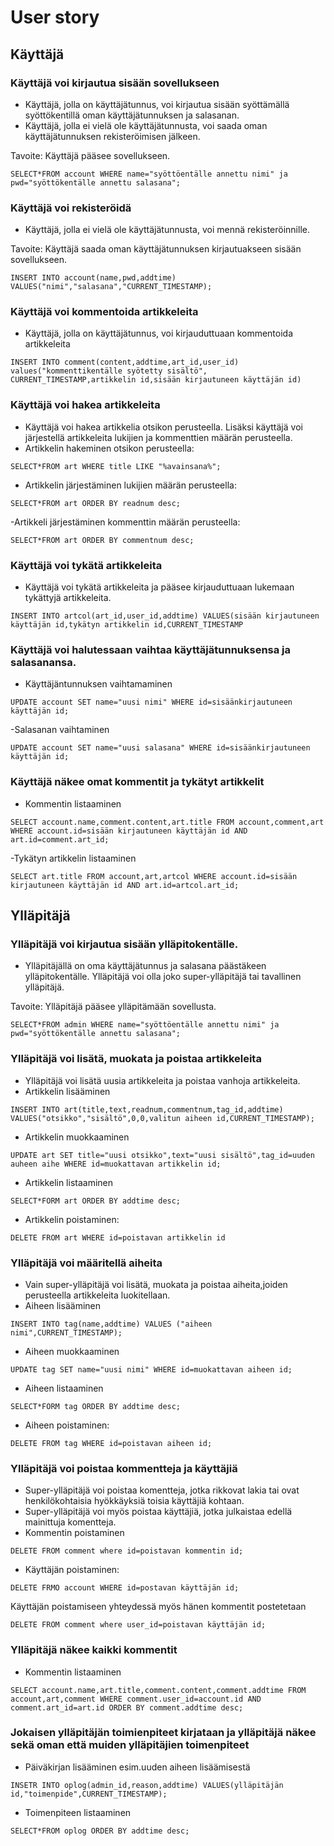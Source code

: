 # User story

## Käyttäjä
### Käyttäjä voi kirjautua sisään sovellukseen
- Käyttäjä, jolla on käyttäjätunnus, voi kirjautua sisään syöttämällä syöttökentillä oman käyttäjätunnuksen ja salasanan.
- Käyttäjä, jolla ei vielä ole käyttäjätunnusta, voi saada oman käyttäjätunnuksen rekisteröimisen jälkeen.

Tavoite: Käyttäjä pääsee sovellukseen.
```
SELECT*FROM account WHERE name="syöttöentälle annettu nimi" ja pwd="syöttökentälle annettu salasana";
```

### Käyttäjä voi rekisteröidä
- Käyttäjä, jolla ei vielä ole käyttäjätunnusta, voi mennä rekisteröinnille.

Tavoite: Käyttäjä saada oman käyttäjätunnuksen kirjautuakseen sisään sovellukseen.
```
INSERT INTO account(name,pwd,addtime) VALUES("nimi","salasana","CURRENT_TIMESTAMP);
```

### Käyttäjä voi kommentoida artikkeleita
- Käyttäjä, jolla on käyttäjätunnus, voi kirjauduttuaan kommentoida artikkeleita
```
INSERT INTO comment(content,addtime,art_id,user_id) values("kommenttikentälle syötetty sisältö", CURRENT_TIMESTAMP,artikkelin id,sisään kirjautuneen käyttäjän id)
```

### Käyttäjä voi hakea artikkeleita
- Käyttäjä voi hakea artikkelia otsikon perusteella. Lisäksi käyttäjä voi järjestellä artikkeleita lukijien ja kommenttien määrän perusteella.
- Artikkelin hakeminen otsikon perusteella:
```
SELECT*FROM art WHERE title LIKE "%avainsana%";
```
- Artikkelin järjestäminen lukijien määrän perusteella:
```
SELECT*FROM art ORDER BY readnum desc;
```
-Artikkeli järjestäminen kommenttin määrän perusteella:
```
SELECT*FROM art ORDER BY commentnum desc;
```

### Käyttäjä voi tykätä artikkeleita
- Käyttäjä voi tykätä artikkeleita ja pääsee kirjauduttuaan lukemaan tykättyjä artikkeleita.
```
INSERT INTO artcol(art_id,user_id,addtime) VALUES(sisään kirjautuneen käyttäjän id,tykätyn artikkelin id,CURRENT_TIMESTAMP
```

### Käyttäjä voi halutessaan vaihtaa käyttäjätunnuksensa ja salasanansa.
- Käyttäjäntunnuksen vaihtamaminen
``` 
UPDATE account SET name="uusi nimi" WHERE id=sisäänkirjautuneen käyttäjän id;
```
-Salasanan vaihtaminen
``` 
UPDATE account SET name="uusi salasana" WHERE id=sisäänkirjautuneen käyttäjän id;
```
### Käyttäjä näkee omat kommentit ja tykätyt artikkelit
- Kommentin listaaminen
```
SELECT account.name,comment.content,art.title FROM account,comment,art WHERE account.id=sisään kirjautuneen käyttäjän id AND art.id=comment.art_id;
```
-Tykätyn artikkelin listaaminen
```
SELECT art.title FROM account,art,artcol WHERE account.id=sisään kirjautuneen käyttäjän id AND art.id=artcol.art_id;
```

## Ylläpitäjä
### Ylläpitäjä voi kirjautua sisään ylläpitokentälle.
- Ylläpitäjällä on oma käyttäjätunnus ja salasana päästäkeen ylläpitokentälle. Ylläpitäjä voi olla joko super-ylläpitäjä tai tavallinen ylläpitäjä.

Tavoite: Ylläpitäjä pääsee ylläpitämään sovellusta.
```
SELECT*FROM admin WHERE name="syöttöentälle annettu nimi" ja pwd="syöttökentälle annettu salasana";
```

### Ylläpitäjä voi lisätä, muokata ja poistaa artikkeleita
- Ylläpitäjä voi lisätä uusia artikkeleita ja poistaa vanhoja artikkeleita.
- Artikkelin lisääminen
```
INSERT INTO art(title,text,readnum,commentnum,tag_id,addtime) VALUES("otsikko","sisältö",0,0,valitun aiheen id,CURRENT_TIMESTAMP);
```
- Artikkelin muokkaaminen
```
UPDATE art SET title="uusi otsikko",text="uusi sisältö",tag_id=uuden auheen aihe WHERE id=muokattavan artikkelin id;
```
- Artikkelin listaaminen
```
SELECT*FORM art ORDER BY addtime desc;
```
- Artikkelin poistaminen:
```
DELETE FROM art WHERE id=poistavan artikkelin id
```
### Ylläpitäjä voi määritellä aiheita
-  Vain super-ylläpitäjä voi lisätä, muokata ja poistaa aiheita,joiden perusteella artikkeleita luokitellaan.
- Aiheen lisääminen
```
INSERT INTO tag(name,addtime) VALUES ("aiheen nimi",CURRENT_TIMESTAMP);
```
- Aiheen muokkaaminen
```
UPDATE tag SET name="uusi nimi" WHERE id=muokattavan aiheen id;
```
- Aiheen listaaminen
```
SELECT*FORM tag ORDER BY addtime desc;
```
- Aiheen poistaminen:
```
DELETE FROM tag WHERE id=poistavan aiheen id;
```

### Ylläpitäjä voi poistaa kommentteja ja käyttäjiä

- Super-ylläpitäjä voi poistaa komentteja, jotka rikkovat lakia tai ovat henkilökohtaisia hyökkäyksiä toisia käyttäjiä kohtaan.
- Super-ylläpitäjä voi myös poistaa käyttäjiä, jotka julkaistaa edellä mainittuja komentteja.
- Kommentin poistaminen
```
DELETE FROM comment where id=poistavan kommentin id;
```
- Käyttäjän poistaminen:
```
DELETE FRMO account WHERE id=postavan käyttäjän id;
```
Käyttäjän poistamiseen yhteydessä myös hänen kommentit postetetaan
```
DELETE FROM comment where user_id=poistavan käyttäjän id;
```
### Ylläpitäjä näkee kaikki kommentit
- Kommentin listaaminen
```
SELECT account.name,art.title,comment.content,comment.addtime FROM account,art,comment WHERE comment.user_id=account.id AND comment.art_id=art.id ORDER BY comment.addtime desc;
```
### Jokaisen ylläpitäjän toimienpiteet kirjataan ja ylläpitäjä näkee sekä oman että muiden ylläpitäjien toimenpiteet
- Päiväkirjan lisääminen esim.uuden aiheen lisäämisestä
```
INSETR INTO oplog(admin_id,reason,addtime) VALUES(ylläpitäjän id,"toimenpide",CURRENT_TIMESTAMP);
```
- Toimenpiteen listaaminen
```
SELECT*FROM oplog ORDER BY addtime desc;
```
